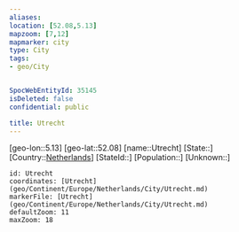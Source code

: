 ```yaml
---
aliases: 
location: [52.08,5.13]
mapzoom: [7,12] 
mapmarker: city 
type: City
tags:
- geo/City


SpocWebEntityId: 35145
isDeleted: false
confidential: public

title: Utrecht
---
```

[geo-lon::5.13]
[geo-lat::52.08]
[name::Utrecht]
[State::]
[Country::[Netherlands](geo/Continent/Europe/Netherlands.md)]
[StateId::]
[Population::]
[Unknown::]


```leaflet
id: Utrecht
coordinates: [Utrecht](geo/Continent/Europe/Netherlands/City/Utrecht.md)
markerFile: [Utrecht](geo/Continent/Europe/Netherlands/City/Utrecht.md)
defaultZoom: 11 
maxZoom: 18
```


